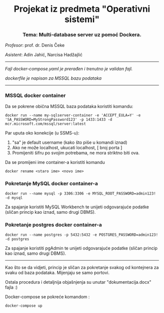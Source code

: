 <h1 align = "center" >Projekat iz predmeta "Operativni sistemi"</h1>

<h3 align = "center">Tema: Multi-database server uz pomoć Dockera. </h3>

<i>Profesor</i>: prof. dr. Denis Čeke

<i>Asistent</i>: Adin Jahić, Narcisa Hadžajlić
<hr>
<p> <i>Fajl docker-compose.yaml je prerađen i trenutno je validan fajl.</i></p>

<p><i>dockerfile je napisan za MSSQL bazu podataka </i></p>
<hr>
<h3> MSSQL docker container </h3>

Da se pokrene obična MSSQL baza podataka koristiti komandu: 

```
docker run --name my-sqlserver-container -e 'ACCEPT_EULA=Y' -e 'SA_PASSWORD=MyStrongPassword123' -p 1433:1433 -d mcr.microsoft.com/mssql/server:latest 
```

Par uputa oko konekcije (u SSMS-u): 

1. "sa" je default username (kako što piše u komandi iznad)
2. Ako ne može localhost, ukucati localhost, [ broj porta ]
3. Promijeniti šifru po svojim potrebama, ne mora striktno biti ova. 

Da se promijeni ime container-a koristiti komandu 

```
docker rename <staro ime> <novo ime>
```
  
  <h3>Pokretanje MySQL docker container-a </h3>
  
  ```
  docker run --name mysql -p 3306:3306 -e MYSQL_ROOT_PASSWORD=admin123! -d mysql
  ```
  
  Za spajanje koristiti MySQL Workbench te unijeti odgovarajuće podatke (sličan princip kao iznad, samo drugi DBMS).
  
  
  <h3>Pokretanje postgres docker container-a </h3>
  
  ```
  docker run --name postgres -p 5432:5432 -e POSTGRES_PASSWORD=admin123! -d postgres
  ```
  
  Za spajanje koristiti pgAdmin te unijeti odgovarajuće podatke (sličan princip kao iznad, samo drugi DBMS).
  
  <hr>
  Kao što se da vidjeti, princip je sličan za pokretanje svakog od kontejnera za svaku od baza podataka. Mijenjaju se samo portovi.
  
  Ostala procedura i detaljnija objašnjenja su unutar "dokumentacija.docx" fajla :)
<br>

Docker-compose se pokreće komandom :

``` 
docker-compose up
```
